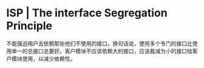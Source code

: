 # ISP \| The interface Segregation Principle

不能强迫用户去依赖那些他们不使用的接口。换句话说，使用多个专门的接口比使用单一的总接口总要好。客户模块不应该依赖大的接口，应该裁减为小的接口给客户模块使用，以减少依赖性。

